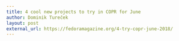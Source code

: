 ```yaml
---
title: 4 cool new projects to try in COPR for June
author: Dominik Tureček
layout: post
external_url: https://fedoramagazine.org/4-try-copr-june-2018/
---
```

